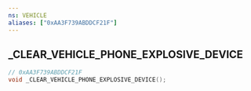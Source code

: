 ```yaml
---
ns: VEHICLE
aliases: ["0xAA3F739ABDDCF21F"]
---
```

## _CLEAR_VEHICLE_PHONE_EXPLOSIVE_DEVICE

```c
// 0xAA3F739ABDDCF21F
void _CLEAR_VEHICLE_PHONE_EXPLOSIVE_DEVICE();
```


